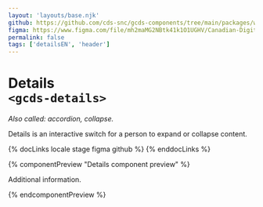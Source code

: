 ```yaml
---
layout: 'layouts/base.njk'
github: https://github.com/cds-snc/gcds-components/tree/main/packages/web/src/components/gcds-details
figma: https://www.figma.com/file/mh2maMG2NBtk41k1O1UGHV/Canadian-Digital-Service%E2%80%A8---GC-Design-System?type=design&node-id=1097-2733&mode=design&t=qwNFRgCKhnoUtRXO-0
permalink: false
tags: ['detailsEN', 'header']
---
```


# Details <br>`<gcds-details>`

_Also called: accordion, collapse._

Details is an interactive switch for a person to expand or collapse content.

{% docLinks locale stage figma github %}
{% enddocLinks %}

{% componentPreview "Details component preview" %}
<gcds-details details-title="Learn more about this topic">

  <p>Additional information.</p>
</gcds-details>
{% endcomponentPreview %}
